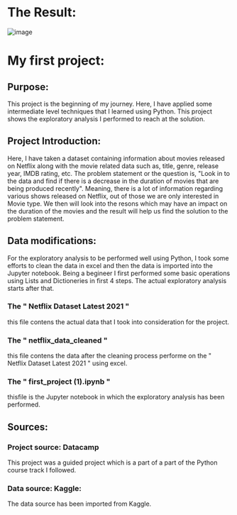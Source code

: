 # The Result:
![image](https://github.com/nikhilkhawase/NIKhil_khawase_projects/assets/108681269/4817aefa-2cc5-4c8e-b2ac-24182a0ae81c)


# My first project:

## Purpose:
This project is the beginning of my journey. Here, I have applied some intermediate level techniques that I learned using Python. This project shows the exploratory analysis I performed to reach at the solution.

## Project Introduction:
Here, I have taken a dataset containing information about movies released on Netflix along with the movie related data such as, title, genre, release year, IMDB rating, etc. The problem statement or the question is, "Look in to the data and find if there is a decrease in the duration of movies that are being produced recently". Meaning, there is a lot of information regarding various shows released on Netflix, out of those we are only interested in Movie type. We then will look into the resons which may have an impact on the duration of the movies and the result will help us find the solution to the problem statement.

## Data modifications:
For the exploratory analysis to be performed well using Python, I took some efforts to clean the data in excel and then the data is imported into the Jupyter notebook. Being a begineer I first performed some basic operations using Lists and Dictioneries in first 4 steps. The actual exploratory analysis starts after that.

### The " Netflix Dataset Latest 2021 " 
this file contens the actual data that I took into consideration for the project.
### The " netflix_data_cleaned " 
this file contens the data after the cleaning process performe on the " Netflix Dataset Latest 2021 " using excel.
### The " first_project (1).ipynb " 
thisfile is the Jupyter notebook in which the exploratory analysis has been performed.

## Sources:
### Project source: Datacamp 
This project was a guided project which is a part of a part of the Python course track I followed.

### Data source: Kaggle:
The data source has been imported from Kaggle.
